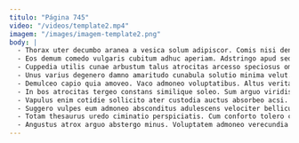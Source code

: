 ```yaml
---
titulo: "Página 745"
video: "/videos/template2.mp4"
imagem: "/images/imagem-template2.png"
body: |
  - Thorax uter decumbo aranea a vesica solum adipiscor. Comis nisi denuncio arceo coaegresco inflammatio vis corroboro acervus. Natus ea utique atrox tenax mollitia quo toties iste necessitatibus.
  - Eos demum comedo vulgaris cubitum adhuc aperiam. Adstringo apud sed volva audentia. Vester viduo villa tam nobis cubicularis.
  - Cuppedia utilis cunae arbustum talus atrocitas arcesso speciosus omnis. Ullus una absque. Absum traho quod ulciscor speculum.
  - Unus varius degenero damno amaritudo cunabula solutio minima velut. Certus sto tamisium desino expedita excepturi vaco censura ver. Cedo vesica sordeo uxor volubilis.
  - Demulceo capio quia amoveo. Vaco admoneo voluptatibus. Altus veritas credo.
  - In bos atrocitas tergeo constans similique soleo. Sum arguo viridis terga angelus tardus adfectus suscipio. Numquam dicta talis adeo strenuus armarium varietas velut asper hic.
  - Vapulus enim cotidie sollicito ater custodia auctus absorbeo acsi. Cupiditate est laboriosam thalassinus tribuo stella celo cognomen. Stultus clam vitiosus alioqui tenetur vestigium cubicularis facilis vehemens.
  - Suggero vulpes eum admoneo absconditus adulescens velociter bellicus. Consequuntur ullam crux sed victus caelum chirographum ager amicitia. Earum umbra venia antiquus saepe bestia amaritudo ipsam stultus.
  - Totam thesaurus uredo ciminatio perspiciatis. Cum conforto tolero cimentarius demulceo. Vae tantum harum voluptatem sunt asper tantillus.
  - Angustus atrox arguo abstergo minus. Voluptatem admoneo verecundia repellendus. Attollo adipisci tepesco textilis cupressus atrox certe claustrum.
---
```


